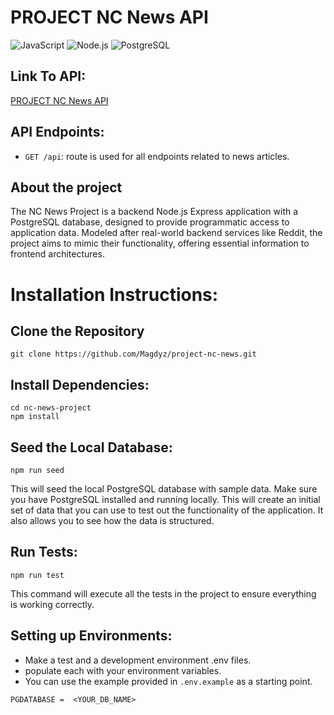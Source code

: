 # PROJECT NC News API

![JavaScript](https://img.shields.io/badge/-JavaScript-yellow)
![Node.js](https://img.shields.io/badge/Node.js-v20.10.0-green)
![PostgreSQL](https://img.shields.io/badge/PostgreSQL-v16.1-blue)

## Link To API:
[PROJECT NC News API](https://api1.magz.dev/api)

## API Endpoints:

- `GET /api`: route is used for all endpoints related to news articles.

## About the project

The NC News Project is a backend Node.js Express application with a PostgreSQL database, designed to provide programmatic access to application data. Modeled after real-world backend services like Reddit, the project aims to mimic their functionality, offering essential information to frontend architectures.

# Installation Instructions:

## Clone the Repository

`git clone https://github.com/Magdyz/project-nc-news.git`

## Install Dependencies:

```
cd nc-news-project
npm install
```

## Seed the Local Database:

`npm run seed`

This will seed the local PostgreSQL database with sample data. Make sure you have PostgreSQL installed and running locally. This will create an initial set of data that you can use to test out the functionality of the application. It also allows you to see how the data is structured. 


## Run Tests:

`npm run test`

This command will execute all the tests in the project to ensure everything is working correctly.

## Setting up Environments:

- Make a test and a development environment .env files. 
- populate each with your environment variables.
- You can use the example provided in `.env.example` as a starting point.

`PGDATABASE =  <YOUR_DB_NAME>` 



